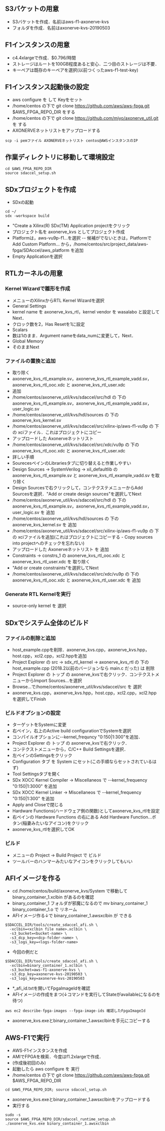 ## S3バケットの用意

- S3バケットを作成．名前はaws-f1-axonerve-kvs
- フォルダを作成．名前はaxonerve-kvs-20190503

## F1インスタンスの用意

- c4.4xlargeで作成．$0.796/時間
- ストレージはルートを100GB程度あると安心．二つ目のストレージは不要．
- キーペアは既存のキーペアを選択(以前つくったaws-f1-test-key)

## F1インスタンス起動後の設定

- aws configure を して Keyをセット
- /home/centos の下で git clone https://github.com/aws/aws-fpga.git $AWS_FPGA_REPO_DIR をする
- /home/centos の下で git clone https://github.com/miyo/axonerve_util.git を する
- AXONERVEネットリストをアップロードする
```
scp -i pemファイル AXONERVEネットリスト centos@AWSインスタンスのIP
```

## 作業ディレクトリに移動して環境設定

```
cd $AWS_FPGA_REPO_DIR
source sdaccel_setup.sh
```

## SDxプロジェクトを作成
- SDxの起動
```
cd ~/
sdx -workspace build
```
- "Create a Xilinx(R) SDx(TM) Application projectをクリック
- プロジェクト名を axonerve_kvs としてプロジェクト作成
- Platformは，aws-vu9p-f1...を選択
-- 候補がでないときは，Platformで Add Custom Platform... から，/home/centos/src/project_data/aws-fpga/SDAccel/aws_platform を追加
- Empty Applicationを選択

## RTLカーネルの用意

### Kernel Wizardで雛形を作成

- メニューのXilinxからRTL Kernel Wizardを選択
- General Settings
 - kernel name を axonerve_kvs_rtl，kernel vendor を wasalabo と設定してNext．
 - クロック数を2，Has Resetを1に設定
- Scalars
 - 数は1のまま．Argument nameをdata_numに変更して，Next．
- Global Memory
 - そのままNext

### ファイルの置換と追加

- 取り除く
 - axonerve_kvs_rtl_example.sv，axonerve_kvs_rtl_example_vadd.sv，axonerve_kvs_rtl_ooc.xdc と axonerve_kvs_rtl_user.xdc
- 追加
 - /home/centos/axonerve_util/kvs/sdaccel/src/hdl の 下の axonerve_kvs_rtl_example.sv，axonerve_kvs_rtl_example_vadd.sv，user_logic.sv
 - /home/centos/axonerve_util/kvs/hdl/sources の 下の axonerve_kvs_kernel.sv
 - /home/centos/axonerve_util/kvs/sdaccel/src/xilinx-ip/aws-f1-vu9p の 下の xciファイル．これはプロジェクトにコピー
 - アップロードした Axonerveネットリスト
 - /home/centos/axonerve_util/kvs/sdaccel/src/xdc/vu9p の 下の axonerve_kvs_rtl_ooc.xdc と axonerve_kvs_rtl_user.xdc
- 詳しい手順
 - SourecesペインのLibrariesタブに切り替えると作業しやすい
 - Design Sources → SystemVerilog → xil_defaultlib の axonerve_kvs_rtl_example.sv と axonerve_kvs_rtl_example_vadd.sv を取り除く
 - Design Sourcesで右クリックして，コンテクステメニューからAdd Sourcesを選択．"Add or create design sources"を選択してNext
 - /home/centos/axonerve_util/kvs/sdaccel/src/hdl の 下の axonerve_kvs_rtl_example.sv，axonerve_kvs_rtl_example_vadd.sv，user_logic.sv を 追加
 - /home/centos/axonerve_util/kvs/hdl/sources の 下の axonerve_kvs_kernel.sv を 追加
 - /home/centos/axonerve_util/kvs/sdaccel/src/xilinx-ip/aws-f1-vu9p の 下の xciファイルを追加(これはプロジェクトにコピーする - Copy sources into projectへのチェックを忘れない)
 - アップロードした Axonerveネットリスト を 追加
 - Constraints → constrs_1 の axonerve_kvs_rtl_ooc.xdc と axonerve_kvs_rtl_user.xdc を 取り除く
 - "Add or create constraints"を選択してNext
 - /home/centos/axonerve_util/kvs/sdaccel/src/xdc/vu9p の 下の axonerve_kvs_rtl_ooc.xdc と axonerve_kvs_rtl_user.xdc を 追加

### Generate RTL Kernelを実行
- source-only kernel を 選択

## SDxでシステム全体のビルド

### ファイルの削除と追加

- host_example.cppを削除．axonerve_kvs.cpp，axonerve_kvs.hpp，host.cpp，xcl2.cpp，xcl2.hppを追加
 - Project Explorer の src → sdx_rtl_kernel → axonerve_kvs_rtl の 下の host_example.cpp (2018.2以前のバージョンなら main.c だった) は 削除
 - Project Explorer の トップ の axonerve_kvsで右クリック．コンテクストメニューからImport Sources...を選択
 - Browse...で/home/centos/axonerve_util/kvs/sdaccel/src を 選択
 - axonerve_kvs.cpp，axonerve_kvs.hpp，host.cpp，xcl2.cpp，xcl2.hppを選択してFinish

### ビルドオプションの設定

- ターゲットをSystemに変更
 - 右ペイン，右上のActive build configurationでSystemを選択
- コンパイルオプションに--kernel_frequncy "0:150|1:300"を追加．
 - Project Explorer の トップ の axonerve_kvsで右クリック．
 - コンテクストメニューから，C/C++ Build Settingsを選択．
 - 左ペインのSettingsをクリック
 - Configuration タブ を System にセット(この手順ならセットされているはず)
 - Tool Settingsタブを開く
 - SDx XOCC Kernel Compiler → Miscellaneos で --kernel_frequency "0:150|1:3000" を追加
 - SDx XOCC Kernel Linker → Miscellaneos で --kernel_frequency "0:150|1:300" を追加
 - Apply and Closeで閉じる
- Hardware Functions(ハードウェア側の関数)としてaxonerve_kvs_rtlを設定
 - 右ペインの Hardware Functions の右にある Add Hardware Function...ボタン(稲妻みたいなアイコン)をクリック
 - axonerve_kvs_rtlを選択してOK

### ビルド

- メニューの Project → Build Project で ビルド
 - ツールバーのハンマーみたいなアイコンをクリックしてもいい

## AFIイメージを作る

- cd /home/centos/build/axonerve_kvs/System で移動して binary_container_1.xclbin があるのを確認
- binary_container_1 フォルダが邪魔になるので mv binary_container_1 binary_container_1.o で リネーム
- AFIイメージ作る↓で binary_container_1.awsxclbin が できる
```
$SDACCEL_DIR/tools/create_sdaccel_afi.sh \
  -xclbin=<xclbin file name>.xclbin \
  -s3_bucket=<bucket-name> \
  -s3_dcp_key=<dcp-folder-name> \
  -s3_logs_key=<logs-folder-name>
```
- 今回の例だと
```
$SDACCEL_DIR/tools/create_sdaccel_afi.sh \
  -xclbin=binary_container_1.xclbin \
  -s3_bucket=aws-f1-axonerve-kvs \
  -s3_dcp_key=axonerve-kvs-20190503 \
  -s3_logs_key=axonerve-kvs-20190503
```
- *_afi_id.txtを開いてFpgaImageIdを確認
- AFIイメージの作成をまつ(↓コマンドを実行してStateがavailableになるのを待つ)
```
aws ec2 describe-fpga-images --fpga-image-ids 確認したFpgaImageId
```
- axonerve_kvs.exeとbinary_container_1.awsxclbinを手元にコピーする

## AWS-F1で実行

- AWS-F1インスタンスを作成
 - AMIでFPGAを検索．今度はf1.2xlargeで作成．
- (作成後初回のみ)
 - 起動したら aws configure を 実行
 - /home/centos の下で git clone https://github.com/aws/aws-fpga.git $AWS_FPGA_REPO_DIR
```
cd $AWS_FPGA_REPO_DIR; source sdaccel_setup.sh
```
 - axonerve_kvs.exeとbinary_container_1.awsxclbinをアップロードする
- 実行する
```
sudo -s
source $AWS_FPGA_REPO_DIR/sdaccel_runtime_setup.sh
./axonerve_kvs.exe binary_container_1.awsxclbin
```

